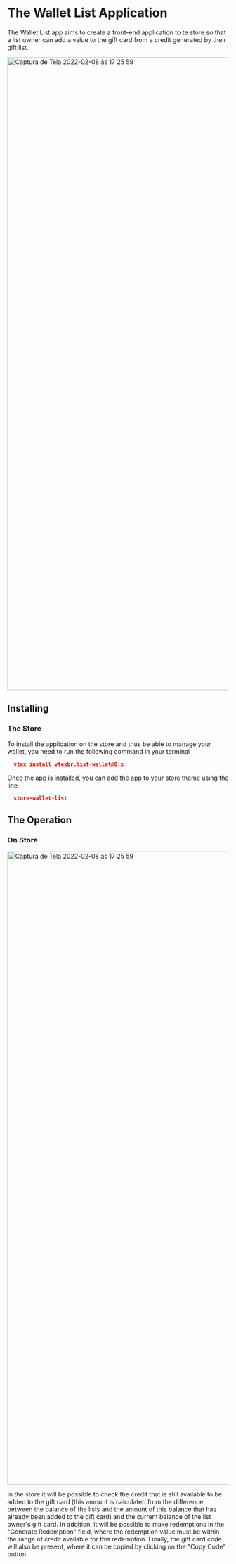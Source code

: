 # The Wallet List Application

The Wallet List app aims to create a front-end application to te store so that a list owner can add a value to the gift card from a credit generated by their gift list.

<img width="1440" alt="Captura de Tela 2022-02-08 às 17 25 59" src="https://user-images.githubusercontent.com/80836180/153070166-e0d67a93-8bb0-4b67-8377-30d9e5049a49.png">

## Installing

### The Store

To install the application on the store and thus be able to manage your wallet, you need to run the following command in your terminal

```json
  vtex install vtexbr.list-wallet@0.x
```
Once the app is installed, you can add the app to your store theme using the line

```json
  store-wallet-list 
```

## The Operation

### On Store

<img width="1440" alt="Captura de Tela 2022-02-08 às 17 25 59" src="https://user-images.githubusercontent.com/80836180/153070166-e0d67a93-8bb0-4b67-8377-30d9e5049a49.png">

In the store it will be possible to check the credit that is still available to be added to the gift card (this amount is calculated from the difference between the balance of the lists and the amount of this balance that has already been added to the gift card) and the current balance of the list owner's gift card.
In addition, it will be possible to make redemptions in the "Generate Redemption" field, where the redemption value must be within the range of credit available for this redemption. Finally, the gift card code will also be present, where it can be copied by clicking on the "Copy Code" button.

